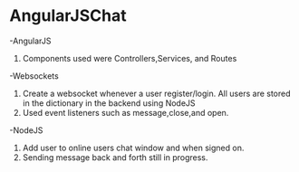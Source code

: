 # AngularJSChat

-AngularJS
 1. Components used were Controllers,Services, and Routes
 
-Websockets
 1. Create a websocket whenever a user register/login. All users are stored in the dictionary in the backend using NodeJS
 2. Used event listeners such as message,close,and open. 
 
-NodeJS
 1. Add user to online users chat window and when signed on.
 2. Sending message back and forth still in progress.
